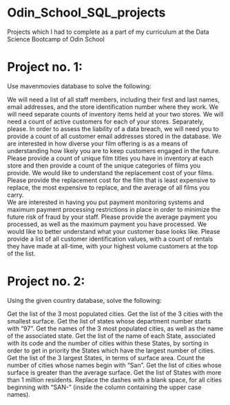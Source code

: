 # Odin_School_SQL_projects
Projects which I had to complete as a part of my curriculum at the Data Science Bootcamp of Odin School

# Project no. 1:
Use mavenmovies database to solve the following:

We will need a list of all staff members, including their first and last names,  email addresses, and the store identification number where they work. 
We will need separate counts of inventory items held at your two stores. 
We will need a count of active customers for each of your stores. Separately, please. 
In order to assess the liability of a data breach, we will need you to provide a count of all customer email addresses stored in the database. 
We are interested in how diverse your film offering is as a means of understanding how likely you are to keep customers engaged in the future. Please provide a count of unique film titles you have in inventory at each store and then provide a count of the unique categories of films you provide. 
We would like to understand the replacement cost of your films. Please provide the replacement cost for the film that is least expensive to replace, the most expensive to replace, and the average of all films you carry. 	
We are interested in having you put payment monitoring systems and maximum payment processing restrictions in place in order to minimize the future risk of fraud by your staff. Please provide the average payment you processed, as well as the maximum payment you have processed.
We would like to better understand what your customer base looks like. Please provide a list of all customer identification values, with a count of rentals they have made at all-time, with your highest volume customers at the top of the list.


# Project no. 2:
Using the given country database, solve the following: 

Get the list of the 3 most populated cities.
Get the list of the 3 cities with the smallest surface.
Get the list of states whose department number starts with “97”.
Get the names of the 3 most populated cities, as well as the name of the associated state.
Get the list of the name of each State, associated with its code and the number of cities within these States, by sorting in order to get in priority the States which have the largest number of cities.
Get the list of the 3 largest States, in terms of surface area.
Count the number of cities whose names begin with “San”.
Get the list of cities whose surface is greater than the average surface.
Get the list of States with more than 1 million residents.
Replace the dashes with a blank space, for all cities beginning with “SAN-” (inside the column containing the upper case names).
